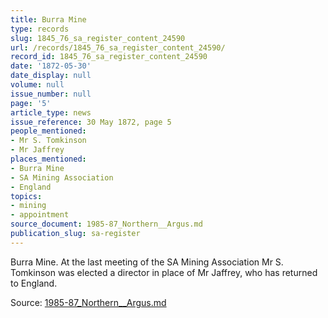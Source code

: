 ```yaml
---
title: Burra Mine
type: records
slug: 1845_76_sa_register_content_24590
url: /records/1845_76_sa_register_content_24590/
record_id: 1845_76_sa_register_content_24590
date: '1872-05-30'
date_display: null
volume: null
issue_number: null
page: '5'
article_type: news
issue_reference: 30 May 1872, page 5
people_mentioned:
- Mr S. Tomkinson
- Mr Jaffrey
places_mentioned:
- Burra Mine
- SA Mining Association
- England
topics:
- mining
- appointment
source_document: 1985-87_Northern__Argus.md
publication_slug: sa-register
---
```


Burra Mine.  At the last meeting of the SA Mining Association Mr S. Tomkinson was elected a director in place of Mr Jaffrey, who has returned to England.

Source: [1985-87_Northern__Argus.md](/downloads/markdown/1985-87_Northern__Argus.md)

